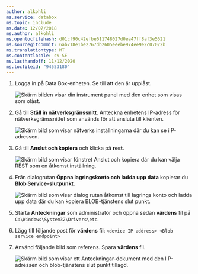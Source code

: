 ```yaml
---
author: alkohli
ms.service: databox
ms.topic: include
ms.date: 12/07/2018
ms.author: alkohli
ms.openlocfilehash: d01cf90c42efbe611748027d0ea47ff8af3e5621
ms.sourcegitcommit: 6ab718e1be2767db2605eeebe974ee9e2c07022b
ms.translationtype: MT
ms.contentlocale: sv-SE
ms.lasthandoff: 11/12/2020
ms.locfileid: "94553180"
---
```

1. Logga in på Data Box-enheten. Se till att den är upplåst.

    ![Skärm bilden visar din instrument panel med den enhet som visas som olåst.](media/data-box-add-device-ip/data-box-connect-via-rest-1.png)

2. Gå till **Ställ in nätverksgränssnitt**. Anteckna enhetens IP-adress för nätverksgränssnittet som används för att ansluta till klienten.

    ![Skärm bild som visar nätverks inställningarna där du kan se i P-adressen.](media/data-box-add-device-ip/data-box-connect-via-rest-2.png)

3. Gå till **Anslut och kopiera** och klicka på **rest**.

    ![Skärm bild som visar fönstret Anslut och kopiera där du kan välja REST som en åtkomst inställning.](media/data-box-add-device-ip/data-box-connect-via-rest-3.png)

4. Från dialogrutan **Öppna lagringskonto och ladda upp data** kopierar du **Blob Service-slutpunkt**.

    ![Skärm bild som visar dialog rutan åtkomst till lagrings konto och ladda upp data där du kan kopiera BLOB-tjänstens slut punkt.](media/data-box-add-device-ip/data-box-connect-via-rest-4.png)

5. Starta **Anteckningar** som administratör och öppna sedan **värdens** fil på `C:\Windows\System32\Drivers\etc`.
6. Lägg till följande post för **värdens** fil: `<device IP address> <Blob service endpoint>`
7. Använd följande bild som referens. Spara **värdens** fil.

    ![Skärm bild som visar ett Anteckningar-dokument med den I P-adressen och blob-tjänstens slut punkt tillagd.](media/data-box-add-device-ip/data-box-connect-via-rest-5.png)
